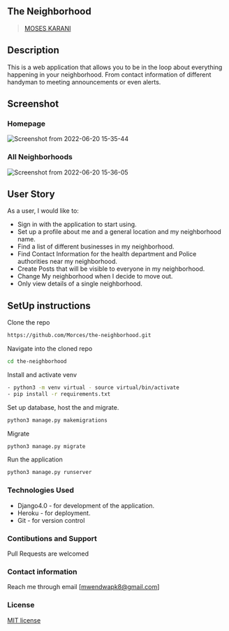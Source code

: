 ## The Neighborhood
>[MOSES KARANI](https"//github.com/Morces)

## Description
 This is a web application that allows you to be in the loop about everything happening in your neighborhood. From contact information of different handyman to meeting announcements or even alerts.

 ## Screenshot
 ### Homepage

![Screenshot from 2022-06-20 15-35-44](https://user-images.githubusercontent.com/97943808/174603258-f3c87eec-f722-4de9-9e54-b37c64ec4177.png)

### All Neighborhoods
![Screenshot from 2022-06-20 15-36-05](https://user-images.githubusercontent.com/97943808/174603355-f873e2f8-94ba-435e-9893-746aa71a5618.png)

 ## User Story
As a user, I would like to:
- Sign in with the application to start using.
- Set up a profile about me and a general location and my  neighborhood name.
- Find a list of different businesses in my neighborhood.
- Find Contact Information for the health department and Police authorities near my neighborhood.
- Create Posts that will be visible to everyone in my neighborhood.
- Change My neighborhood when I decide to move out.
- Only view details of a single neighborhood.

## SetUp instructions
Clone the repo
```bash
https://github.com/Morces/the-neighborhood.git
```
Navigate into the cloned repo
```bash
cd the-neighborhood 
```
Install and activate venv
```bash
- python3 -m venv virtual - source virtual/bin/activate
- pip install -r requirements.txt
```
Set up database, host the and migrate.
```bash
python3 manage.py makemigrations 
```
Migrate
```bash
python3 manage.py migrate
```

Run the application
```bash
python3 manage.py runserver
```

### Technologies Used
- Django4.0 - for development of the application.
- Heroku -  for deployment.
- Git - for version control

### Contibutions and Support
Pull Requests are welcomed

### Contact information 
Reach me through email [mwendwapk8@gmail.com]

### License
[MIT license](https://github.com/Morces/the-neighborhood/blob/master/LICENSE)
